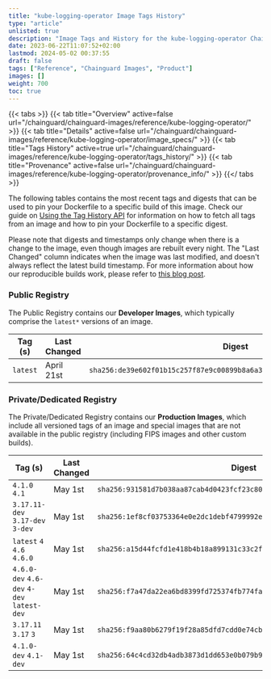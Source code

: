 ```yaml
---
title: "kube-logging-operator Image Tags History"
type: "article"
unlisted: true
description: "Image Tags and History for the kube-logging-operator Chainguard Image"
date: 2023-06-22T11:07:52+02:00
lastmod: 2024-05-02 00:37:55
draft: false
tags: ["Reference", "Chainguard Images", "Product"]
images: []
weight: 700
toc: true
---
```


{{< tabs >}}
{{< tab title="Overview" active=false url="/chainguard/chainguard-images/reference/kube-logging-operator/" >}}
{{< tab title="Details" active=false url="/chainguard/chainguard-images/reference/kube-logging-operator/image_specs/" >}}
{{< tab title="Tags History" active=true url="/chainguard/chainguard-images/reference/kube-logging-operator/tags_history/" >}}
{{< tab title="Provenance" active=false url="/chainguard/chainguard-images/reference/kube-logging-operator/provenance_info/" >}}
{{</ tabs >}}

The following tables contains the most recent tags and digests that can be used to pin your Dockerfile to a specific build of this image. Check our guide on [Using the Tag History API](/chainguard/chainguard-images/using-the-tag-history-api/) for information on how to fetch all tags from an image and how to pin your Dockerfile to a specific digest.

Please note that digests and timestamps only change when there is a change to the image, even though images are rebuilt every night. The "Last Changed" column indicates when the image was last modified, and doesn't always reflect the latest build timestamp. For more information about how our reproducible builds work, please refer to [this blog post](https://www.chainguard.dev/unchained/reproducing-chainguards-reproducible-image-builds).

### Public Registry
The Public Registry contains our **Developer Images**, which typically comprise the `latest*` versions of an image.

| Tag (s)   | Last Changed | Digest                                                                    |
|-----------|--------------|---------------------------------------------------------------------------|
|  `latest` | April 21st   | `sha256:de39e602f01b15c257f87e9c00899b8a6a3fd03a377363ba14efe2cac8bd8d39` |


### Private/Dedicated Registry
The Private/Dedicated Registry contains our **Production Images**, which include all versioned tags of an image and special images that are not available in the public registry (including FIPS images and other custom builds).

| Tag (s)                                     | Last Changed | Digest                                                                    |
|---------------------------------------------|--------------|---------------------------------------------------------------------------|
|  `4.1.0` `4.1`                              | May 1st      | `sha256:931581d7b038aa87cab4d0423fcf23c80b279390c86652eca9a65cd8e5478f88` |
|  `3.17.11-dev` `3.17-dev` `3-dev`           | May 1st      | `sha256:1ef8cf03753364e0e2dc1debf4799992eb7a83c108fa0cdbfef2be002d036d32` |
|  `latest` `4` `4.6` `4.6.0`                 | May 1st      | `sha256:a15d44fcfd1e418b4b18a899131c33c2f27ed402ad33a73e358e926f631808e4` |
|  `4.6.0-dev` `4.6-dev` `4-dev` `latest-dev` | May 1st      | `sha256:f7a47da22ea6bd8399fd725374fb774fa5fc190eec786a8cdc4671dd7ac1c99e` |
|  `3.17.11` `3.17` `3`                       | May 1st      | `sha256:f9aa80b6279f19f28a85dfd7cdd0e74cb99318824b602e060d7bb948c7ebeb15` |
|  `4.1.0-dev` `4.1-dev`                      | May 1st      | `sha256:64c4cd32db4adb3873d1dd653e0b079b914265103c52b98d0fc2245821fb8223` |

